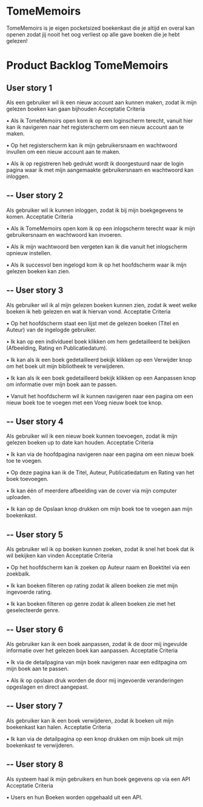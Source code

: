 # TomeMemoirs
TomeMemoirs is je eigen pocketsized boekenkast die je altijd en overal kan openen zodat jij nooit het oog verliest op alle gave boeken die je hebt gelezen!

# Product Backlog TomeMemoirs

**User story 1** 
--
Als een gebruiker wil ik een nieuw account aan kunnen maken, zodat ik mijn gelezen boeken kan gaan bijhouden
Acceptatie Criteria

•	Als ik TomeMemoirs open kom ik op een loginscherm terecht, vanuit hier kan ik navigeren naar het registerscherm om een nieuw account aan te maken. 

•	Op het registerscherm kan ik mijn gebruikersnaam en wachtwoord invullen om een nieuw account aan te maken.

•	Als ik op registreren heb gedrukt wordt ik doorgestuurd naar de login pagina waar ik met mijn aangemaakte gebruikersnaam en wachtwoord kan inloggen. 

--
**User story 2**
--
Als gebruiker wil ik kunnen inloggen, zodat ik bij mijn boekgegevens te komen. 
Acceptatie Criteria

•	Als ik TomeMemoirs open kom ik op een inlogscherm terecht waar ik mijn gebruikersnaam en wachtwoord kan invoeren. 

•	Als ik mijn wachtwoord ben vergeten kan ik die vanuit het inlogscherm opnieuw instellen.

•	Als ik succesvol ben ingelogd kom ik op het hoofdscherm waar ik mijn gelezen boeken kan zien. 

--
**User story 3**
--
Als gebruiker wil ik al mijn gelezen boeken kunnen zien, zodat ik weet welke boeken ik heb gelezen en wat ik hiervan vond. 
Acceptatie Criteria

•	Op het hoofdscherm staat een lijst met de gelezen boeken (Titel en Auteur) van de ingelogde gebruiker.

•	Ik kan op een individueel boek klikken om hem gedetailleerd te bekijken (Afbeelding, Rating en Publicatiedatum). 

•	Ik kan als ik een boek gedetailleerd bekijk klikken op een Verwijder knop om het boek uit mijn bibliotheek te verwijderen. 

•	Ik kan als ik een boek gedetailleerd bekijk klikken op een Aanpassen knop om informatie over mijn boek aan te passen. 

•	Vanuit het hoofdscherm wil ik kunnen navigeren naar een pagina om een nieuw boek toe te voegen met een Voeg nieuw boek toe knop. 

--
**User story 4**
--
Als gebruiker wil ik een nieuw boek kunnen toevoegen, zodat ik mijn gelezen boeken up to date kan houden. 
Acceptatie Criteria

•	Ik kan via de hoofdpagina navigeren naar een pagina om een nieuw boek toe te voegen. 

•	Op deze pagina kan ik de Titel, Auteur, Publicatiedatum en Rating van het boek toevoegen. 

•	Ik kan één of meerdere afbeelding van de cover via mijn computer uploaden. 

•	Ik kan op de Opslaan knop drukken om mijn boek toe te voegen aan mijn boekenkast. 

--
**User story 5**
--
Als gebruiker wil ik op boeken kunnen zoeken, zodat ik snel het boek dat ik wil bekijken kan vinden
Acceptatie Criteria

•	Op het hoofdscherm kan ik zoeken op Auteur naam en Boektitel via een zoekbalk.

•	Ik kan boeken filteren op rating zodat ik alleen boeken zie met mijn ingevoerde rating.

•	Ik kan boeken filteren op genre zodat ik alleen boeken zie met het geselecteerde genre.

--
**User story 6**
--
Als gebruiker kan ik een boek aanpassen, zodat ik de door mij ingevulde informatie over het gelezen boek kan aanpassen. 
Acceptatie Criteria

•	Ik via de detailpagina van mijn boek navigeren naar een editpagina om mijn boek aan te passen.

•	Als ik op opslaan druk worden de door mij ingevoerde veranderingen opgeslagen en direct aangepast. 

--
**User story 7**
--
Als gebruiker kan ik een boek verwijderen, zodat ik boeken uit mijn boekenkast kan halen.
Acceptatie Criteria

•	Ik kan via de detailpagina op een knop drukken om mijn boek uit mijn boekenkast te verwijderen. 

--
**User story 8**
--
Als systeem haal ik mijn gebruikers en hun boek gegevens op via een API
Acceptatie Criteria

•	Users en hun Boeken worden opgehaald uit een API.

